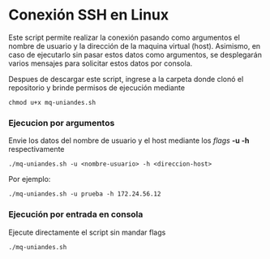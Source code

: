 # Conexión SSH en Linux

Este script permite realizar la conexión pasando como argumentos el nombre de usuario y la dirección de la maquina virtual (host). Asimismo, en caso de ejecutarlo sin pasar estos datos como argumentos, se desplegarán varios mensajes para solicitar estos datos por consola.

Despues de descargar este script, ingrese a la carpeta donde clonó el repositorio y brinde permisos de ejecución mediante

`chmod u+x mq-uniandes.sh`

### Ejecucion por argumentos

Envie los datos del nombre de usuario y el host mediante los _flags_ **-u -h** respectivamente

`./mq-uniandes.sh -u <nombre-usuario> -h <direccion-host>`

Por ejemplo:

`./mq-uniandes.sh -u prueba -h 172.24.56.12`

### Ejecución por entrada en consola

Ejecute directamente el script sin mandar flags

`./mq-uniandes.sh`

